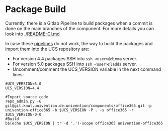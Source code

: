 # Package Build

Currently, there is a Gitlab Pipeline to build packages when a commit is done on the main branches of the component. For more details you can look into
[./README-CI.md](README-CI.md)

In case these [pipelines](README-CI.md) do not work, the way to build the packages and import them into the UCS repository are:

* For version 4.4 packages SSH into `ssh <user>@dimma` server.
* For version 5.0 packages SSH into `ssh <user>@ladda` server.
* Uncomment/comment the UCS_VERSION variable in the next command lines:
```shell
#UCS_VERSION=5.0
UCS_VERSION=4.4

#Import source code
repo_admin.py -G git@git.knut.univention.de:univention/components/office365.git -p univention-office365 -b $UCS_VERSION -P . -s office365 -r $UCS_VERSION-0-0
#Build  
b$(echo $UCS_VERSION | tr -d '.')-scope office365 univention-office365
```
